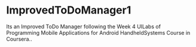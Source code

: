 ImprovedToDoManager1
====================

Its an Improved ToDo Manager following the Week 4 UILabs of Programming Mobile Applications for Android HandheldSystems Course in Coursera..
